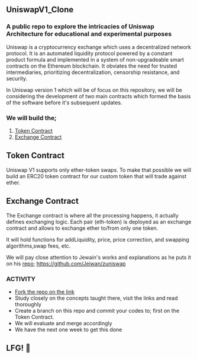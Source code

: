 ## UniswapV1_Clone
### A public repo to explore the intricacies of Uniswap Architecture for educational and experimental purposes

Uniswap is a cryptocurrency exchange which uses a decentralized network protocol.
It is an automated liquidity protocol powered by a constant product formula and implemented in a system of non-upgradeable smart contracts on the Ethereum blockchain. It obviates the need for trusted intermediaries, prioritizing decentralization, censorship resistance, and security.

In Uniswap version 1 which will be of focus on this repository, we will be considering the development of two main contracts which formed the basis of the software before it's subsequent updates.

### We will build the;
1. [Token Contract](#token-contract)
2. [Exchange Contract](#exchange-contract)

## Token Contract
Uniswap V1 supports only ether-token swaps. To make that possible we will build an ERC20 token contract for our custom token that will trade against ether. 

## Exchange Contract
The Exchange contract is where all the processing happens, it actually defines exchanging logic. Each pair (eth-token) is deployed as an exchange contract and allows to exchange ether to/from only one token.

It will hold functions for addLiquidity, price, price correction, and swapping algorithms,swap fees, etc.

We will pay close attention to Jewain's works and explanations as he puts it on his [repo](https://github.com/Jeiwan/zuniswap); https://github.com/Jeiwan/zuniswap


### ACTIVITY

- [Fork the repo on the link](https://github.com/Blockchain-Uniben/Uniswap_Clone-V1/fork)
- Study closely on the concepts taught there, visit the links and read thoroughly
- Create a branch on this repo and commit your codes to; first on the Token Contract.
- We will evaluate and merge accordingly
- We have the next one week to get this done

## LFG! 🚀
